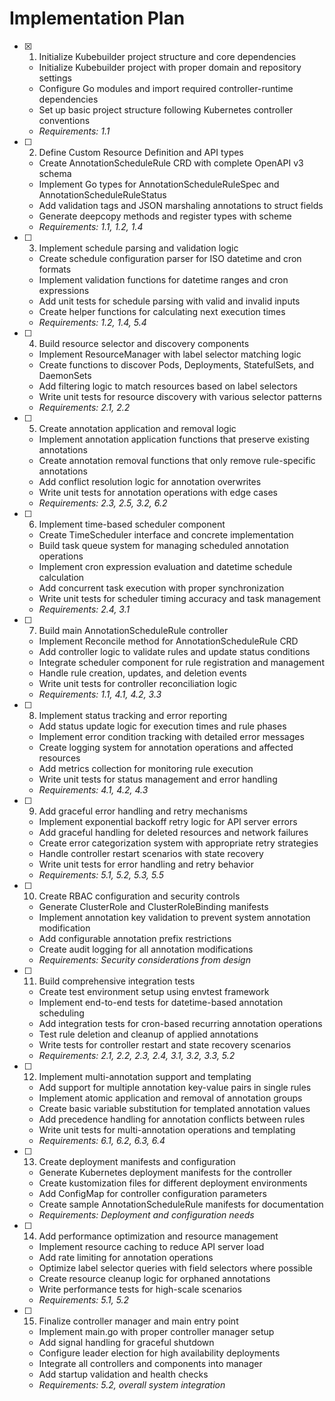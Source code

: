 # Implementation Plan

- [x] 1. Initialize Kubebuilder project structure and core dependencies
  - Initialize Kubebuilder project with proper domain and repository settings
  - Configure Go modules and import required controller-runtime dependencies
  - Set up basic project structure following Kubernetes controller conventions
  - _Requirements: 1.1_

- [ ] 2. Define Custom Resource Definition and API types
  - Create AnnotationScheduleRule CRD with complete OpenAPI v3 schema
  - Implement Go types for AnnotationScheduleRuleSpec and AnnotationScheduleRuleStatus
  - Add validation tags and JSON marshaling annotations to struct fields
  - Generate deepcopy methods and register types with scheme
  - _Requirements: 1.1, 1.2, 1.4_

- [ ] 3. Implement schedule parsing and validation logic
  - Create schedule configuration parser for ISO datetime and cron formats
  - Implement validation functions for datetime ranges and cron expressions
  - Add unit tests for schedule parsing with valid and invalid inputs
  - Create helper functions for calculating next execution times
  - _Requirements: 1.2, 1.4, 5.4_

- [ ] 4. Build resource selector and discovery components
  - Implement ResourceManager with label selector matching logic
  - Create functions to discover Pods, Deployments, StatefulSets, and DaemonSets
  - Add filtering logic to match resources based on label selectors
  - Write unit tests for resource discovery with various selector patterns
  - _Requirements: 2.1, 2.2_

- [ ] 5. Create annotation application and removal logic
  - Implement annotation application functions that preserve existing annotations
  - Create annotation removal functions that only remove rule-specific annotations
  - Add conflict resolution logic for annotation overwrites
  - Write unit tests for annotation operations with edge cases
  - _Requirements: 2.3, 2.5, 3.2, 6.2_

- [ ] 6. Implement time-based scheduler component
  - Create TimeScheduler interface and concrete implementation
  - Build task queue system for managing scheduled annotation operations
  - Implement cron expression evaluation and datetime schedule calculation
  - Add concurrent task execution with proper synchronization
  - Write unit tests for scheduler timing accuracy and task management
  - _Requirements: 2.4, 3.1_

- [ ] 7. Build main AnnotationScheduleRule controller
  - Implement Reconcile method for AnnotationScheduleRule CRD
  - Add controller logic to validate rules and update status conditions
  - Integrate scheduler component for rule registration and management
  - Handle rule creation, updates, and deletion events
  - Write unit tests for controller reconciliation logic
  - _Requirements: 1.1, 4.1, 4.2, 3.3_

- [ ] 8. Implement status tracking and error reporting
  - Add status update logic for execution times and rule phases
  - Implement error condition tracking with detailed error messages
  - Create logging system for annotation operations and affected resources
  - Add metrics collection for monitoring rule execution
  - Write unit tests for status management and error handling
  - _Requirements: 4.1, 4.2, 4.3_

- [ ] 9. Add graceful error handling and retry mechanisms
  - Implement exponential backoff retry logic for API server errors
  - Add graceful handling for deleted resources and network failures
  - Create error categorization system with appropriate retry strategies
  - Handle controller restart scenarios with state recovery
  - Write unit tests for error handling and retry behavior
  - _Requirements: 5.1, 5.2, 5.3, 5.5_

- [ ] 10. Create RBAC configuration and security controls
  - Generate ClusterRole and ClusterRoleBinding manifests
  - Implement annotation key validation to prevent system annotation modification
  - Add configurable annotation prefix restrictions
  - Create audit logging for all annotation modifications
  - _Requirements: Security considerations from design_

- [ ] 11. Build comprehensive integration tests
  - Create test environment setup using envtest framework
  - Implement end-to-end tests for datetime-based annotation scheduling
  - Add integration tests for cron-based recurring annotation operations
  - Test rule deletion and cleanup of applied annotations
  - Write tests for controller restart and state recovery scenarios
  - _Requirements: 2.1, 2.2, 2.3, 2.4, 3.1, 3.2, 3.3, 5.2_

- [ ] 12. Implement multi-annotation support and templating
  - Add support for multiple annotation key-value pairs in single rules
  - Implement atomic application and removal of annotation groups
  - Create basic variable substitution for templated annotation values
  - Add precedence handling for annotation conflicts between rules
  - Write unit tests for multi-annotation operations and templating
  - _Requirements: 6.1, 6.2, 6.3, 6.4_

- [ ] 13. Create deployment manifests and configuration
  - Generate Kubernetes deployment manifests for the controller
  - Create kustomization files for different deployment environments
  - Add ConfigMap for controller configuration parameters
  - Create sample AnnotationScheduleRule manifests for documentation
  - _Requirements: Deployment and configuration needs_

- [ ] 14. Add performance optimization and resource management
  - Implement resource caching to reduce API server load
  - Add rate limiting for annotation operations
  - Optimize label selector queries with field selectors where possible
  - Create resource cleanup logic for orphaned annotations
  - Write performance tests for high-scale scenarios
  - _Requirements: 5.1, 5.2_

- [ ] 15. Finalize controller manager and main entry point
  - Implement main.go with proper controller manager setup
  - Add signal handling for graceful shutdown
  - Configure leader election for high availability deployments
  - Integrate all controllers and components into manager
  - Add startup validation and health checks
  - _Requirements: 5.2, overall system integration_